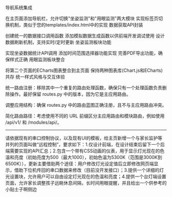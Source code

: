 导航系统集成

在主页面添加导航栏，允许切换"坐姿监测"和"用眼监测"两大模块
实现标签页切换机制，类似于您的templates/index.html中的实现
数据获取API封装

创建统一的数据接口调用函数
添加模拟数据生成函数以供前端开发调试使用
设计数据刷新机制，支持实时/定时更新
坐姿监测板块功能

实现坐姿数据统计API调用
添加时间范围选择器功能实现
完善PDF导出功能，确保样式正确
用眼监测板块整合

将第二个页面的ECharts图表整合到主页面
保持两种图表库(Chart.js和ECharts)共存
统一样式风格与交互体验

统一路由注册：移除其中一个重复的路由处理函数，确保只有一个处理函数负责删除操作。最好保留 routes.py 中的版本，因为它是主应用路由。

调整应用结构：确保 routes.py 中的路由蓝图正确注册，且不与主应用路由冲突。

简化路由路径：考虑使用不同的 URL 前缀区分主应用路由和模块路由，例如使用 /api/v1/ 和 /modules/api/。


___
<!-- 数据收集与存储需求
坐姿数据记录

需要记录用户坐姿状态(良好/不良)及对应的时间戳
存储细分的坐姿类型(良好坐姿、轻度不良、中度不良、严重不良)
记录每次坐姿状态持续的时长
时间段管理

支持按天、周、月存储和查询统计数据
记录具体的坐姿开始和结束时间
API接口需求
坐姿统计数据接口

创建 /api/get_posture_stats 接口
支持时间范围参数(day, week, month)
返回不同类型坐姿的累计时长和百分比
时间范围切换接口

提供不同时间范围(今日、本周、本月)的数据查询支持
确保接口性能满足快速切换需求
数据处理需求
累计时间计算

计算不同坐姿类型的累计时间
处理时间间隔和连续性问题
百分比统计

计算各类坐姿占总监测时间的百分比
提供良好坐姿率的计算
时间格式化

将累计时间转换为易读格式(如: 3.2h)
处理不同时区的时间转换
性能考虑
数据聚合

使用数据库聚合函数进行高效计算
可能需要预计算和缓存常用时间段的统计结果
实时性能

确保页面请求数据的响应时间在可接受范围内
考虑增量更新而非全量计算
扩展性考虑
用户配置

支持将来可能的自定义时间段查询
预留坐姿类型自定义分类的可能性
数据导出

为PDF导出功能提供格式化的完整数据支持
通过实现以上后端功能，可以为主页面的坐姿时间占比图表提供必要的数据支持，展示用户不同类型坐姿的分布情况。

1. 每隔一定时间周期记录一次坐姿在数据库中，利用数据库存在的数据来累加得到不同状态的坐姿时间
2. 请根据现有的接口以及后端算法完成前端主界面中坐姿时间占比饼图的前后端连接，以及调试界面的时间体统计；

添加更多的数据可视化，如坐姿质量随时间变化的图表
添加导出数据的功能（Excel或CSV格式）
添加按日期范围筛选的功能
添加批量删除功能 -->


请依据现有的串口控制协议，以及现有UI的模板，给主页新增一个与家长监护等并列的页面叫做“远程控制”，要求如下：1.仅设计前端，在设计结束后留下一个后端需要实现的API汇总；2.包含一个带有CSS动画的仪表，用于显示灯光现在的色温和亮度（初始亮度为500（最大1000），初始色温为5300K（范围是3000K到6500K）），更新主要借助两个途径：用户修改灯光设定值后立即修改网页端显示，借助下位机传回的串口数据来修改（目前没开发接口）；3.提供一个详细的灯光设置块，允许用户可以自由设定灯光现在的色温和亮度；4.提供一个台灯端设置页面，允许家长调整孩子远眺休息间隔，长时间用眼提醒，并且给出一个供参考的小贴士子啊侧边